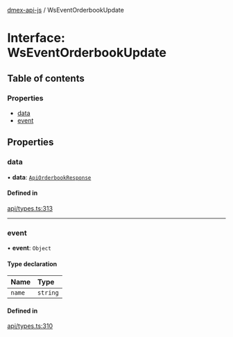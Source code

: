 [dmex-api-js](../README.md) / WsEventOrderbookUpdate

# Interface: WsEventOrderbookUpdate

## Table of contents

### Properties

- [data](WsEventOrderbookUpdate.md#data)
- [event](WsEventOrderbookUpdate.md#event)

## Properties

### data

• **data**: [`ApiOrderbookResponse`](ApiOrderbookResponse.md)

#### Defined in

[api/types.ts:313](https://github.com/dmex-app/node-api-js/blob/70d7108/src/api/types.ts#L313)

___

### event

• **event**: `Object`

#### Type declaration

| Name | Type |
| :------ | :------ |
| `name` | `string` |

#### Defined in

[api/types.ts:310](https://github.com/dmex-app/node-api-js/blob/70d7108/src/api/types.ts#L310)
